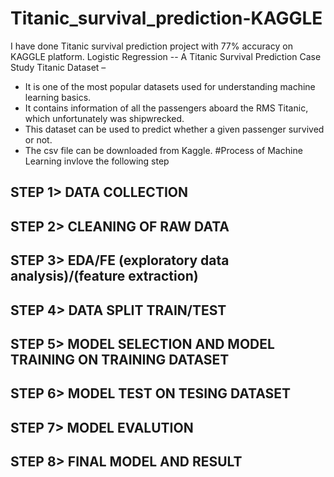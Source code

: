 # Titanic_survival_prediction-KAGGLE
I have done Titanic survival prediction project with 77% accuracy on KAGGLE platform.
Logistic Regression -- A Titanic Survival Prediction Case Study
Titanic Dataset –
* It is one of the most popular datasets used for understanding machine learning basics.
* It contains information of all the passengers aboard the RMS Titanic, which unfortunately was shipwrecked.
* This dataset can be used to predict whether a given passenger survived or not.
* The csv file can be downloaded from Kaggle.
  #Process of Machine Learning invlove the following step
## STEP 1> DATA COLLECTION
## STEP 2> CLEANING OF RAW DATA
## STEP 3> EDA/FE (exploratory data analysis)/(feature extraction)
## STEP 4> DATA SPLIT TRAIN/TEST
## STEP 5> MODEL SELECTION AND MODEL TRAINING ON TRAINING DATASET
## STEP 6> MODEL TEST ON TESING DATASET
## STEP 7> MODEL EVALUTION
## STEP 8> FINAL MODEL AND RESULT
